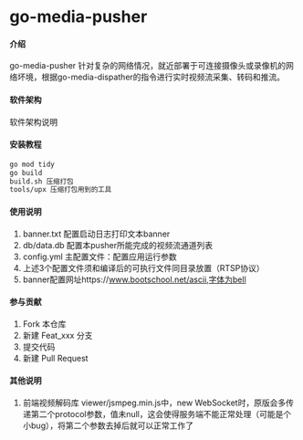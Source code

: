 # go-media-pusher

#### 介绍
go-media-pusher 针对复杂的网络情况，就近部署于可连接摄像头或录像机的网络坏境，根据go-media-dispather的指令进行实时视频流采集、转码和推流。


#### 软件架构
软件架构说明


#### 安装教程
```bash
go mod tidy
go build
build.sh 压缩打包
tools/upx 压缩打包用到的工具
```

#### 使用说明

1. banner.txt     配置启动日志打印文本banner
2. db/data.db     配置本pusher所能完成的视频流通道列表
3. config.yml     主配置文件：配置应用运行参数
4. 上述3个配置文件须和编译后的可执行文件同目录放置（RTSP协议）
5. banner配置网址https://www.bootschool.net/ascii,字体为bell

#### 参与贡献

1.  Fork 本仓库
2.  新建 Feat_xxx 分支
3.  提交代码
4.  新建 Pull Request


#### 其他说明
1. 前端视频解码库 viewer/jsmpeg.min.js中，new WebSocket时，原版会多传递第二个protocol参数，值未null，这会使得服务端不能正常处理（可能是个小bug），将第二个参数去掉后就可以正常工作了
